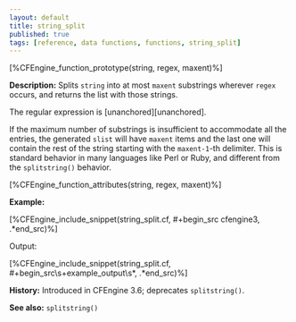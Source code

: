 ```yaml
---
layout: default
title: string_split
published: true
tags: [reference, data functions, functions, string_split]
---
```


[%CFEngine_function_prototype(string, regex, maxent)%]

**Description:** Splits `string` into at most `maxent` substrings wherever
`regex` occurs, and  returns the list with those strings.

The regular expression is [unanchored][unanchored].

If the maximum number of substrings is insufficient to accommodate all
the entries, the generated `slist` will have `maxent` items and the
last one will contain the rest of the string starting with the
`maxent-1`-th delimiter.  This is standard behavior in many languages
like Perl or Ruby, and different from the `splitstring()` behavior.

[%CFEngine_function_attributes(string, regex, maxent)%]

**Example:**

[%CFEngine_include_snippet(string_split.cf, #\+begin_src cfengine3, .*end_src)%]

Output:

[%CFEngine_include_snippet(string_split.cf, #\+begin_src\s+example_output\s*, .*end_src)%]

**History:** Introduced in CFEngine 3.6; deprecates `splitstring()`.

**See also:** `splitstring()`
